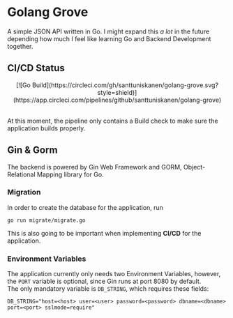# Golang Grove

A simple JSON API written in Go. I might expand this *a lot* in the future depending how much I feel like learning Go and Backend Development together.

## CI/CD Status
<p align="center">[![Go Build](https://circleci.com/gh/santtuniskanen/golang-grove.svg?style=shield)](https://app.circleci.com/pipelines/github/santtuniskanen/golang-grove)</p>
<br>
At this moment, the pipeline only contains a Build check to make sure the application builds properly.

## Gin & Gorm
The backend is powered by Gin Web Framework and GORM, Object-Relational Mapping library for Go.

### Migration
In order to create the database for the application, run
```
go run migrate/migrate.go
```
This is also going to be important when implementing **CI/CD** for the application.

### Environment Variables
The application currently only needs two Environment Variables, however, the `PORT` variable is optional, since Gin runs at port 8080 by default.
<br> 
The only mandatory variable is `DB_STRING`, which requires these fields:
```
DB_STRING="host=<host> user=<user> password=<password> dbname=<dbname> port=<port> sslmode=require"
```